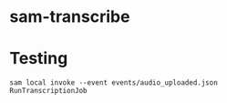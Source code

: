 # sam-transcribe

# Testing

`sam local invoke --event events/audio_uploaded.json RunTranscriptionJob`
